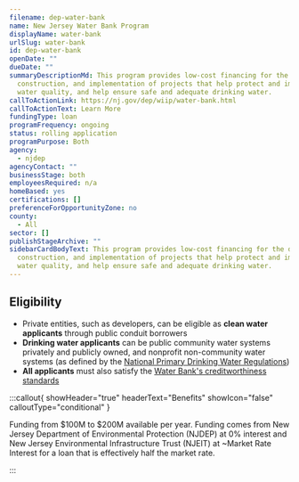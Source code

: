 ```yaml
---
filename: dep-water-bank
name: New Jersey Water Bank Program
displayName: water-bank
urlSlug: water-bank
id: dep-water-bank
openDate: ""
dueDate: ""
summaryDescriptionMd: This program provides low-cost financing for the design,
  construction, and implementation of projects that help protect and improve
  water quality, and help ensure safe and adequate drinking water.
callToActionLink: https://nj.gov/dep/wiip/water-bank.html
callToActionText: Learn More
fundingType: loan
programFrequency: ongoing
status: rolling application
programPurpose: Both
agency:
  - njdep
agencyContact: ""
businessStage: both
employeesRequired: n/a
homeBased: yes
certifications: []
preferenceForOpportunityZone: no
county:
  - All
sector: []
publishStageArchive: ""
sidebarCardBodyText: This program provides low-cost financing for the design,
  construction, and implementation of projects that help protect and improve
  water quality, and help ensure safe and adequate drinking water.
---
```


## Eligibility

- Private entities, such as developers, can be eligible as **clean water applicants** through public conduit borrowers
- **Drinking water applicants** can be public community water systems privately and publicly owned, and nonprofit non-community water systems (as defined by the [National Primary Drinking Water Regulations](https://www.epa.gov/ground-water-and-drinking-water/national-primary-drinking-water-regulations))
- **All applicants** must also satisfy the [Water Bank's creditworthiness standards](https://cdn.njib.gov/njib/policies/njib_credit_policy_2018.pdf)

:::callout{ showHeader="true" headerText="Benefits" showIcon="false" calloutType="conditional" }

Funding from $100M to $200M available per year. Funding comes from New Jersey Department of Environmental Protection (NJDEP) at 0% interest and New Jersey Environmental Infrastructure Trust (NJEIT) at ~Market Rate Interest for a loan that is effectively half the market rate.

:::
